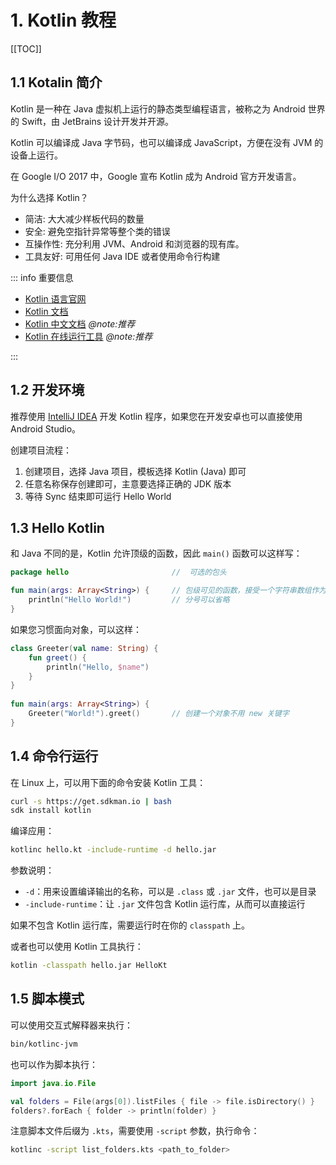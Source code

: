 # 1. Kotlin 教程

[[TOC]]

## 1.1 Kotalin 简介

Kotlin 是一种在 Java 虚拟机上运行的静态类型编程语言，被称之为 Android 世界的 Swift，由 JetBrains 设计开发并开源。

Kotlin 可以编译成 Java 字节码，也可以编译成 JavaScript，方便在没有 JVM 的设备上运行。

在 Google I/O 2017 中，Google 宣布 Kotlin 成为 Android 官方开发语言。

为什么选择 Kotlin？

- 简洁: 大大减少样板代码的数量
- 安全: 避免空指针异常等整个类的错误
- 互操作性: 充分利用 JVM、Android 和浏览器的现有库。
- 工具友好: 可用任何 Java IDE 或者使用命令行构建

::: info 重要信息

- [Kotlin 语言官网](https://kotlinlang.org/)
- [Kotlin 文档](https://kotlinlang.org/docs/getting-started.html)
- [Kotlin 中文文档](https://book.kotlincn.net/) *@note:推荐*
- [Kotlin 在线运行工具](https://play.kotlinlang.org/) *@note:推荐*

:::

## 1.2 开发环境

推荐使用 [IntelliJ IDEA](https://www.jetbrains.com/idea/download/index.html) 开发 Kotlin 程序，如果您在开发安卓也可以直接使用 Android Studio。

创建项目流程：

1. 创建项目，选择 Java 项目，模板选择 Kotlin (Java) 即可
2. 任意名称保存创建即可，主意要选择正确的 JDK 版本
3. 等待 Sync 结束即可运行 Hello World

## 1.3 Hello Kotlin

和 Java 不同的是，Kotlin 允许顶级的函数，因此 `main()` 函数可以这样写：

```kt
package hello                       //  可选的包头

fun main(args: Array<String>) {     // 包级可见的函数，接受一个字符串数组作为参数
    println("Hello World!")         // 分号可以省略
}
```

如果您习惯面向对象，可以这样：

```kt
class Greeter(val name: String) {
    fun greet() { 
        println("Hello, $name")
    }
}
 
fun main(args: Array<String>) {
    Greeter("World!").greet()       // 创建一个对象不用 new 关键字
}
```

## 1.4 命令行运行

在 Linux 上，可以用下面的命令安装 Kotlin 工具：

```bash
curl -s https://get.sdkman.io | bash
sdk install kotlin
```

编译应用：

```bash
kotlinc hello.kt -include-runtime -d hello.jar
```

参数说明：

- `-d`：用来设置编译输出的名称，可以是 `.class` 或 `.jar` 文件，也可以是目录
- `-include-runtime`：让 `.jar` 文件包含 Kotlin 运行库，从而可以直接运行

如果不包含 Kotlin 运行库，需要运行时在你的 `classpath` 上。

或者也可以使用 Kotlin 工具执行：

```bash
kotlin -classpath hello.jar HelloKt
```

## 1.5 脚本模式

可以使用交互式解释器来执行：

```bash
bin/kotlinc-jvm
```

也可以作为脚本执行：

```kt
import java.io.File

val folders = File(args[0]).listFiles { file -> file.isDirectory() }
folders?.forEach { folder -> println(folder) }
```

注意脚本文件后缀为 `.kts`，需要使用 `-script` 参数，执行命令：

```bash
kotlinc -script list_folders.kts <path_to_folder>
```
